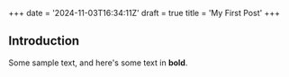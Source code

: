 +++
date = '2024-11-03T16:34:11Z'
draft = true
title = 'My First Post'
+++

## Introduction

Some sample text, and here's some text in **bold**.